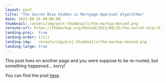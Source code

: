 ```yaml
---
layout: post
title: "The Secret Bias Hidden in Mortgage-Approval Algorithms"
date: 2021-08-25 09:00:00
thumbnail: /assets/img/post-thumbnails/the-markup-denied.png
reroute-url: https://themarkup.org/denied/2021/08/25/the-secret-bias-hidden-in-mortgage-approval-algorithms
landing-proj:  true
landing-order: 1|1|1
landing-img:   /assets/img/proj-thumbnails/the-markup-denied.png
landing-large: true
---
```


This post lives on another page and you were suppose to be re-routed, but something happened... sorry!

You can find the post [here](https://themarkup.org/denied/2021/08/25/the-secret-bias-hidden-in-mortgage-approval-algorithms).

<script>
    window.location = 'https://themarkup.org/denied/2021/08/25/the-secret-bias-hidden-in-mortgage-approval-algorithms';
</script>